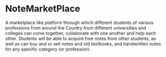 # NoteMarketPlace

A marketplace like platform through which different students of various professions from around the Country from different universities and colleges can come together, collaborate with one another and help each other. Students will be able to acquire free notes from other students, as well as can buy and or sell notes and old textbooks, and handwritten notes for any specific category (or profession).

<!-- ## Available Scripts - Small Heading
### `npm start` - Tag
[http://localhost:3000](http://localhost:3000) - Link
-->
